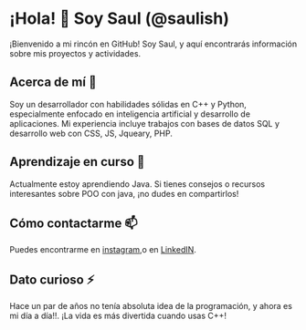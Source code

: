 # ¡Hola! 👋 Soy Saul (@saulish)
¡Bienvenido a mi rincón en GitHub! Soy Saul, y aquí encontrarás información sobre mis proyectos y actividades. 

## Acerca de mí 👀
Soy un desarrollador con habilidades sólidas en C++ y Python, especialmente enfocado en inteligencia artificial y desarrollo de aplicaciones. Mi experiencia incluye trabajos con bases de datos SQL y desarrollo web con CSS, JS, Jqueary, PHP.

## Aprendizaje en curso 🌱
Actualmente estoy aprendiendo Java. Si tienes consejos o recursos interesantes sobre POO con java, ¡no dudes en compartirlos!

## Cómo contactarme 📫
Puedes encontrarme en [instagram](www.instagram.com),o en [LinkedIN](https://www.linkedin.com/in/saul-shdez/).

## Dato curioso ⚡
Hace un par de años no tenía absoluta idea de la programación, y ahora es mi día a día!!. ¡La vida es más divertida cuando usas C++!

